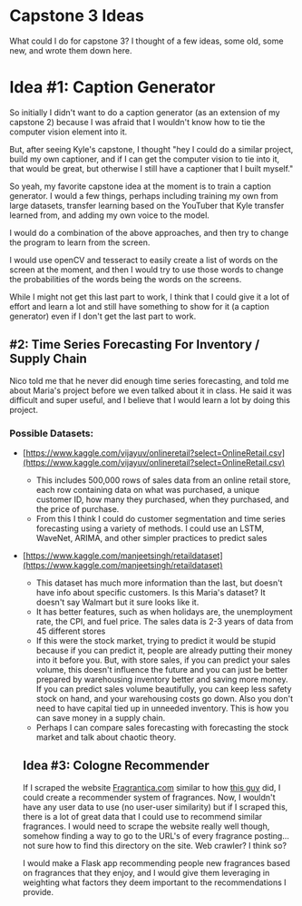 # Capstone 3 Ideas

What could I do for capstone 3? I thought of a few ideas, some old, some new, and wrote them down here.

# Idea #1: Caption Generator

So initially I didn't want to do a caption generator (as an extension of my capstone 2) because I was afraid that I wouldn't know how to tie the computer vision element into it. 

But, after seeing Kyle's capstone, I thought "hey I could do a similar project, build my own captioner, and if I can get the computer vision to tie into it, that would be great, but otherwise I still have a captioner that I built myself."

So yeah, my favorite capstone idea at the moment is to train a caption generator. I would a few things, perhaps including training my own from large datasets, transfer learning based on the YouTuber that Kyle transfer learned from, and adding my own voice to the model. 

I would do a combination of the above approaches, and then try to change the program to learn from the screen. 

I would use openCV and tesseract to easily create a list of words on the screen at the moment, and then I would try to use those words to change the probabilities of the words being the words on the screens.  

While I might not get this last part to work, I think that I could give it a lot of effort and learn a lot and still have something to show for it (a caption generator) even if I don't get the last part to work.  

## #2: Time Series Forecasting For Inventory / Supply Chain

Nico told me that he never did enough time series forecasting, and told me about Maria's project before we even talked about it in class.  He said it was difficult and super useful, and I believe that I would learn a lot by doing this project.  

### Possible Datasets:

- [https://www.kaggle.com/vijayuv/onlineretail?select=OnlineRetail.csv](https://www.kaggle.com/vijayuv/onlineretail?select=OnlineRetail.csv)
    - This includes 500,000 rows of sales data from an online retail store, each row containing data on what was purchased, a unique customer ID, how many they purchased, when they purchased, and the price of purchase.
    - From this I think I could do customer segmentation and time series forecasting using a variety of methods. I could use an LSTM, WaveNet, ARIMA, and other simpler practices to predict sales

- [https://www.kaggle.com/manjeetsingh/retaildataset](https://www.kaggle.com/manjeetsingh/retaildataset)
    - This dataset has much more information than the last, but doesn't have info about specific customers. Is this Maria's dataset? It doesn't say Walmart but it sure looks like it.
    - It has better features, such as when holidays are, the unemployment rate, the CPI, and fuel price.  The sales data is 2-3 years of data from 45 different stores
    - If this were the stock market, trying to predict it would be stupid because if you can predict it, people are already putting their money into it before you. But, with store sales, if you can predict your sales volume, this doesn't influence the future and you can just be better prepared by warehousing inventory better and saving more money.  If you can predict sales volume beautifully, you can keep less safety stock on hand, and your warehousing costs go down. Also you don't need to have capital tied up in unneeded inventory.  This is how you can save money in a supply chain.
    - Perhaps I can compare sales forecasting with forecasting the stock market and talk about chaotic theory.

    ## Idea #3: Cologne Recommender

    If I scraped the website [Fragrantica.com](http://fragrantica.com) similar to how [this guy](http://cs229.stanford.edu/proj2016spr/report/024.pdf) did, I could create a recommender system of fragrances.  Now, I wouldn't have any user data to use (no user-user similarity) but if I scraped this, there is a lot of great data that I could use to recommend similar fragrances.  I would need to scrape the website really well though, somehow finding a way to go to the URL's of every fragrance posting... not sure how to find this directory on the site. Web crawler? I think so? 

    I would make a Flask app recommending people new fragrances based on fragrances that they enjoy, and I would give them leveraging in weighting what factors they deem important to the recommendations I provide.
